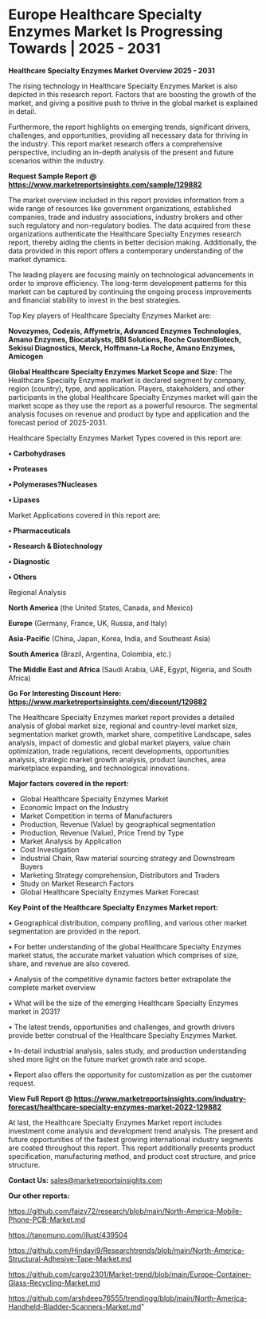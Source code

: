 # Europe Healthcare Specialty Enzymes Market Is Progressing Towards | 2025 - 2031

<Strong> Healthcare Specialty Enzymes Market Overview 2025 - 2031</strong>

The rising technology in Healthcare Specialty Enzymes Market is also depicted in this research report. Factors that are boosting the growth of the market, and giving a positive push to thrive in the global market is explained in detail.

Furthermore, the report highlights on emerging trends, significant drivers, challenges, and opportunities, providing all necessary data for thriving in the industry. This report market research offers a comprehensive perspective, including an in-depth analysis of the present and future scenarios within the industry.

<strong>Request Sample Report @ <a href=https://www.marketreportsinsights.com/sample/129882>https://www.marketreportsinsights.com/sample/129882</a></strong>

The market overview included in this report provides information from a wide range of resources like government organizations, established companies, trade and industry associations, industry brokers and other such regulatory and non-regulatory bodies. The data acquired from these organizations authenticate the Healthcare Specialty Enzymes research report, thereby aiding the clients in better decision making. Additionally, the data provided in this report offers a contemporary understanding of the market dynamics.

The leading players are focusing mainly on technological advancements in order to improve efficiency. The long-term development patterns for this market can be captured by continuing the ongoing process improvements and financial stability to invest in the best strategies.

Top Key players of Healthcare Specialty Enzymes Market are:

<strong>Novozymes, Codexis, Affymetrix, Advanced Enzymes Technologies, Amano Enzymes, Biocatalysts, BBI Solutions, Roche CustomBiotech, Sekisui Diagnostics, Merck, Hoffmann-La Roche, Amano Enzymes, Amicogen</strong>

<strong><b>Global Healthcare Specialty Enzymes Market Scope and Size:</b></strong>
The Healthcare Specialty Enzymes market is declared segment by company, region (country), type, and application. Players, stakeholders, and other participants in the global Healthcare Specialty Enzymes market will gain the market scope as they use the report as a powerful resource. The segmental analysis focuses on revenue and product by type and application and the forecast period of 2025-2031.

Healthcare Specialty Enzymes Market Types covered in this report are:

<strong>• Carbohydrases

• Proteases

• Polymerases?Nucleases

• Lipases</strong>

Market Applications covered in this report are:

<strong>• Pharmaceuticals

• Research & Biotechnology

• Diagnostic

• Others</strong> 

Regional Analysis

<strong>North America</strong> (the United States, Canada, and Mexico)

<strong>Europe</strong> (Germany, France, UK, Russia, and Italy)

<strong>Asia-Pacific</strong> (China, Japan, Korea, India, and Southeast Asia)

<strong>South America</strong> (Brazil, Argentina, Colombia, etc.)

<strong>The Middle East and Africa</strong> (Saudi Arabia, UAE, Egypt, Nigeria, and South Africa)

<strong>Go For Interesting Discount Here: <a href=https://www.marketreportsinsights.com/discount/129882>https://www.marketreportsinsights.com/discount/129882</a></strong>

The Healthcare Specialty Enzymes market report provides a detailed analysis of global market size, regional and country-level market size, segmentation market growth, market share, competitive Landscape, sales analysis, impact of domestic and global market players, value chain optimization, trade regulations, recent developments, opportunities analysis, strategic market growth analysis, product launches, area marketplace expanding, and technological innovations.

<strong><b>Major factors covered in the report:</b></strong>
<ul>
  <li>Global Healthcare Specialty Enzymes Market </li>
  <li>Economic Impact on the Industry</li>
  <li>Market Competition in terms of Manufacturers</li>
  <li>Production, Revenue (Value) by geographical segmentation</li>
  <li>Production, Revenue (Value), Price Trend by Type</li>
  <li>Market Analysis by Application</li>
  <li>Cost Investigation</li>
  <li>Industrial Chain, Raw material sourcing strategy and Downstream Buyers</li>
  <li>Marketing Strategy comprehension, Distributors and Traders</li>
  <li>Study on Market Research Factors</li>
  <li>Global Healthcare Specialty Enzymes Market Forecast</li>
</ul>

<strong><b>Key Point of the Healthcare Specialty Enzymes Market report:</b></strong>

• Geographical distribution, company profiling, and various other market segmentation are provided in the report.

• For better understanding of the global Healthcare Specialty Enzymes market status, the accurate market valuation which comprises of size, share, and revenue are also covered.

• Analysis of the competitive dynamic factors better extrapolate the complete market overview

• What will be the size of the emerging Healthcare Specialty Enzymes market in 2031?

• The latest trends, opportunities and challenges, and growth drivers provide better construal of the Healthcare Specialty Enzymes Market.

• In-detail industrial analysis, sales study, and production understanding shed more light on the future market growth rate and scope.

• Report also offers the opportunity for customization as per the customer request.

<strong><b>View Full Report @ <a href=https://www.marketreportsinsights.com/industry-forecast/healthcare-specialty-enzymes-market-2022-129882>https://www.marketreportsinsights.com/industry-forecast/healthcare-specialty-enzymes-market-2022-129882</a></b></strong>


At last, the Healthcare Specialty Enzymes Market report includes investment come analysis and development trend analysis. The present and future opportunities of the fastest growing international industry segments are coated throughout this report. This report additionally presents product specification, manufacturing method, and product cost structure, and price structure.

<strong>Contact Us:</strong>
sales@marketreportsinsights.com

<strong>Our other reports:</strong>

<a href=https://github.com/faizy72/research/blob/main/North-America-Mobile-Phone-PCB-Market.md>https://github.com/faizy72/research/blob/main/North-America-Mobile-Phone-PCB-Market.md</a>

<a href=https://tanomuno.com/illust/439504>https://tanomuno.com/illust/439504</a>

<a href=https://github.com/Hindavi9/Researchtrends/blob/main/North-America-Structural-Adhesive-Tape-Market.md>https://github.com/Hindavi9/Researchtrends/blob/main/North-America-Structural-Adhesive-Tape-Market.md</a>

<a href=https://github.com/cargo2301/Market-trend/blob/main/Europe-Container-Glass-Recycling-Market.md>https://github.com/cargo2301/Market-trend/blob/main/Europe-Container-Glass-Recycling-Market.md</a>

<a href=https://github.com/arshdeep76555/trendingg/blob/main/North-America-Handheld-Bladder-Scanners-Market.md>https://github.com/arshdeep76555/trendingg/blob/main/North-America-Handheld-Bladder-Scanners-Market.md</a>"
